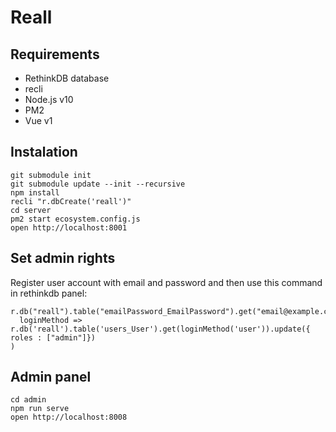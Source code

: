 # Reall

## Requirements

- RethinkDB database
- recli
- Node.js v10
- PM2
- Vue v1

## Instalation

    git submodule init
    git submodule update --init --recursive
    npm install
    recli "r.dbCreate('reall')"
    cd server
    pm2 start ecosystem.config.js
    open http://localhost:8001
   
## Set admin rights

Register user account with email and password and then use this command in rethinkdb panel:    
   
    r.db("reall").table("emailPassword_EmailPassword").get("email@example.com").do(
      loginMethod => r.db('reall').table('users_User').get(loginMethod('user')).update({ roles : ["admin"]})
    )
    
## Admin panel
   
    cd admin
    npm run serve
    open http://localhost:8008    
    
    
